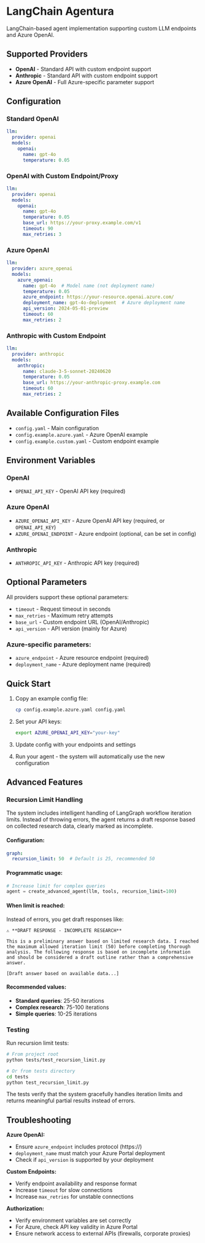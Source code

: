 # LangChain Agentura

LangChain-based agent implementation supporting custom LLM endpoints and Azure OpenAI.

## Supported Providers

- **OpenAI** - Standard API with custom endpoint support
- **Anthropic** - Standard API with custom endpoint support  
- **Azure OpenAI** - Full Azure-specific parameter support

## Configuration

### Standard OpenAI
```yaml
llm:
  provider: openai
  models:
    openai:
      name: gpt-4o
      temperature: 0.05
```

### OpenAI with Custom Endpoint/Proxy
```yaml
llm:
  provider: openai
  models:
    openai:
      name: gpt-4o
      temperature: 0.05
      base_url: https://your-proxy.example.com/v1
      timeout: 90
      max_retries: 3
```

### Azure OpenAI
```yaml
llm:
  provider: azure_openai
  models:
    azure_openai:
      name: gpt-4o  # Model name (not deployment name)
      temperature: 0.05
      azure_endpoint: https://your-resource.openai.azure.com/
      deployment_name: gpt-4o-deployment  # Azure deployment name
      api_version: 2024-05-01-preview
      timeout: 60
      max_retries: 2
```

### Anthropic with Custom Endpoint
```yaml
llm:
  provider: anthropic
  models:
    anthropic:
      name: claude-3-5-sonnet-20240620
      temperature: 0.05
      base_url: https://your-anthropic-proxy.example.com
      timeout: 60
      max_retries: 2
```

## Available Configuration Files

- `config.yaml` - Main configuration
- `config.example.azure.yaml` - Azure OpenAI example
- `config.example.custom.yaml` - Custom endpoint example

## Environment Variables

### OpenAI
- `OPENAI_API_KEY` - OpenAI API key (required)

### Azure OpenAI
- `AZURE_OPENAI_API_KEY` - Azure OpenAI API key (required, or `OPENAI_API_KEY`)
- `AZURE_OPENAI_ENDPOINT` - Azure endpoint (optional, can be set in config)

### Anthropic
- `ANTHROPIC_API_KEY` - Anthropic API key (required)

## Optional Parameters

All providers support these optional parameters:
- `timeout` - Request timeout in seconds
- `max_retries` - Maximum retry attempts
- `base_url` - Custom endpoint URL (OpenAI/Anthropic)
- `api_version` - API version (mainly for Azure)

### Azure-specific parameters:
- `azure_endpoint` - Azure resource endpoint (required)
- `deployment_name` - Azure deployment name (required)

## Quick Start

1. Copy an example config file:
   ```bash
   cp config.example.azure.yaml config.yaml
   ```

2. Set your API keys:
   ```bash
   export AZURE_OPENAI_API_KEY="your-key"
   ```

3. Update config with your endpoints and settings

4. Run your agent - the system will automatically use the new configuration

## Advanced Features

### Recursion Limit Handling

The system includes intelligent handling of LangGraph workflow iteration limits. Instead of throwing errors, the agent returns a draft response based on collected research data, clearly marked as incomplete.

#### Configuration:
```yaml
graph:
  recursion_limit: 50  # Default is 25, recommended 50
```

#### Programmatic usage:
```python
# Increase limit for complex queries
agent = create_advanced_agent(llm, tools, recursion_limit=100)
```

#### When limit is reached:
Instead of errors, you get draft responses like:
```
⚠️ **DRAFT RESPONSE - INCOMPLETE RESEARCH**

This is a preliminary answer based on limited research data. I reached the maximum allowed iteration limit (50) before completing thorough analysis. The following response is based on incomplete information and should be considered a draft outline rather than a comprehensive answer.

[Draft answer based on available data...]
```

#### Recommended values:
- **Standard queries**: 25-50 iterations
- **Complex research**: 75-100 iterations  
- **Simple queries**: 10-25 iterations

### Testing

Run recursion limit tests:
```bash
# From project root
python tests/test_recursion_limit.py

# Or from tests directory
cd tests
python test_recursion_limit.py
```

The tests verify that the system gracefully handles iteration limits and returns meaningful partial results instead of errors.

## Troubleshooting

**Azure OpenAI:**
- Ensure `azure_endpoint` includes protocol (https://)
- `deployment_name` must match your Azure Portal deployment
- Check if `api_version` is supported by your deployment

**Custom Endpoints:**
- Verify endpoint availability and response format
- Increase `timeout` for slow connections
- Increase `max_retries` for unstable connections

**Authorization:**
- Verify environment variables are set correctly
- For Azure, check API key validity in Azure Portal
- Ensure network access to external APIs (firewalls, corporate proxies) 